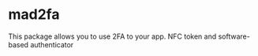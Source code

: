 # mad2fa
This package allows you to use 2FA to your app. NFC token and software-based authenticator
